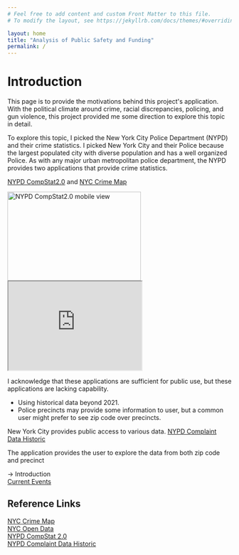 ```yaml
---
# Feel free to add content and custom Front Matter to this file.
# To modify the layout, see https://jekyllrb.com/docs/themes/#overriding-theme-defaults

layout: home
title: "Analysis of Public Safety and Funding"
permalink: /
---
```


# Introduction

This page is to provide the motivations behind this project's application.  With the political climate around crime, racial discrepancies, policing, and gun violence, this project provided me some direction to explore this topic in detail.  

To explore this topic, I picked the New York City Police Department (NYPD)  and their crime statistics.  I picked New York City and their Police because the largest populated city with diverse population and has a well organized Police.  As with any major urban metropolitan police department, the NYPD provides two applications that provide crime statistics.  

[NYPD CompStat2.0][NYPD CompStat2.0] and [NYC Crime Map][NYC Crime Map]  

<!-- ![NYPD CompStat2.0 Mobile](projects/AIT722/img_0374.png) -->

<div class="row">
    <div class="col-md-6">
        <img src="/projects/AIT722/img_0374.png" title="NYPD CompStat2.0 mobile view" width=300 height=200>
    </div>
    <div class="col-md-6">
        <iframe id="NYC-Crime-Map-iframe"
            title="NYC Crime Map"
            width="300"
            height="200"
            src="https://maps.nyc.gov/crime/">
        </iframe>
    </div>
</div>

I acknowledge that these applications are sufficient for public use, but these applications are lacking capability.

* Using historical data beyond 2021.
* Police precincts may provide some information to user, but a common user might prefer to see zip code over precincts.  

New York City provides public access to various data.  [NYPD Complaint Data Historic][NYPD Complaint Data Historic] 

The application provides the user to explore the data from both zip code and precinct

<div id="navigationSide">
    <a disabled > -> Introduction</a>
    <br>
    <a href="/projects/ait722/Current_Events">Current Events</a>
</div>
<div id="referenceLinks">
    <h2>Reference Links</h2>
    <a href="https://maps.nyc.gov/crime/">NYC Crime Map</a>
    <br>
    <a href="https://opendata.cityofnewyork.us">NYC Open Data</a>
    <br>
    <a href="https://compstat.nypdonline.org/">NYPD CompStat 2.0</a>
    <br>
    <a href="https://data.cityofnewyork.us/Public-Safety/NYPD-Complaint-Data-Historic/qgea-i56i">NYPD Complaint Data Historic</a>
</div>

<script>
    $(document).ready(() => {
        var toc = $("#navigationSide");
        if (toc != null)
        {
            var nav = $("div.col-md-2");
            toc.prependTo(nav);
        }

        var ref = $("#referenceLinks");
        if (ref != null)
        {
            var nav = $("div.col-md-2");
            ref.appendTo(nav);
        }        
        return;
    });

</script>

[Current Events]: /projects/ait722/Current_Events
[NYPD CompStat2.0]: https://compstat.nypdonline.org/
[NYC Crime Map]: https://maps.nyc.gov/crime/
[NYPD Complaint Data Historic]: https://data.cityofnewyork.us/Public-Safety/NYPD-Complaint-Data-Historic/qgea-i56i